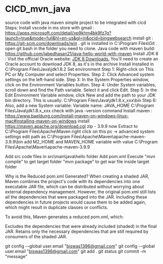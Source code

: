 # CICD_mvn_java
source code with java maven simple project to be integrated with cicd
Steps:
Install vscode in ms store with gmail : https://apps.microsoft.com/detail/xp9khm4bk9fz7q?launch=true&mode=full&hl=en-us&gl=in&ocid=bingwebsearch 
install git : https://git-scm.com/downloads/win . git is installed in C:\Program Files\Git . open git bash in the folder you need to clone. 
Java code with maven build: https://github.com/jabedhasan21/java-hello-world-with-maven
Install JDK 8 :
    Visit the official Oracle website: [JDK 8 Downloads.](https://www.oracle.com/java/technologies/javase/javase8-archive-downloads.html)
    You'll need to create an Oracle account to download JDK 8, as it's in the archive
    Install
    Installed in C:\Program Files\Java\jdk1.8.2
    Set environment
        Step 1: Right-click on This PC or My Computer and select Properties.
        Step 2: Click Advanced system settings on the left-hand side.
        Step 3: In the System Properties window, click on the Environment Variables button.
        Step 4: Under System variables, scroll down and find the Path variable. Select it and click Edit.
        Step 5: In the Edit Environment Variable window, click New and add the path to your JDK bin directory. This is usually: C:\Program Files\Java\jdk1.8.x_xxx\bin
        Step 6: Also, add a new System variable:
                Variable name: JAVA_HOME C:\Program Files\Java\jdk1.8.x_xxx
    check with java -version command 
Install maven :
    https://www.baeldung.com/install-maven-on-windows-linux-mac#installing-maven-on-windows
    install https://maven.apache.org/download.cgi zip - 3.9.9 now
    Extract to C:\Program Files\Apache\Maven
    right click on this pc -> advanced system settings
    edit path as C:\Program Files\Apache\Maven\apache-maven-3.9.9\bin 
    add M2_HOME and MAVEN_HOME variable with value C:\Program Files\Apache\Maven\apache-maven-3.9.9

Add src code files in src\main\java\hello folder
Add pom.xml 
Execute "mvn compile"  to get target folder
"mvn package" to get war file inside target folder

Why is the Reduced pom.xml Generated?
When creating a shaded JAR, Maven combines the project's code with its dependencies into one executable JAR file, which can be distributed without worrying about external dependency management. However, the original pom.xml still lists all the dependencies that were packaged into the JAR. Including these dependencies in future projects would cause them to be added again, which might result in duplicate classes or conflicts.

To avoid this, Maven generates a reduced pom.xml, which:

Excludes the dependencies that were already included (shaded) in the final JAR.
Retains only the necessary dependencies that are still required by consumers of the shaded JAR.

git config --global user.email "biswas1396@gmail.com"
git config --global user.email "biswas1396@gmail.com"
git add .
git status
git commit -m "message"
